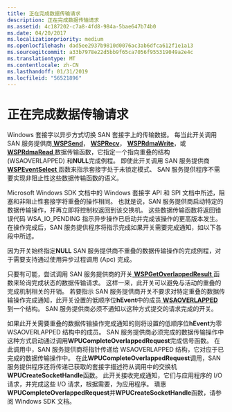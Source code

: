 ```yaml
---
title: 正在完成数据传输请求
description: 正在完成数据传输请求
ms.assetid: 4c187202-c7a8-4fd8-984a-5bae647b74b0
ms.date: 04/20/2017
ms.localizationpriority: medium
ms.openlocfilehash: dad5ee2937b9810d0076ac3ab6dfca612f1e1a13
ms.sourcegitcommit: a33b7978e22d5bb9f65ca7056f955319049a2e4c
ms.translationtype: MT
ms.contentlocale: zh-CN
ms.lasthandoff: 01/31/2019
ms.locfileid: "56521896"
---
```

# <a name="completing-data-transfer-requests"></a>正在完成数据传输请求





Windows 套接字以异步方式切换 SAN 套接字上的传输数据。 每当此开关调用 SAN 服务提供商[ **WSPSend**](https://msdn.microsoft.com/library/windows/hardware/ff566316)， [ **WSPRecv**](https://msdn.microsoft.com/library/windows/hardware/ff566309)， [ **WSPRdmaWrite**](https://msdn.microsoft.com/library/windows/hardware/ff566306)，或[ **WSPRdmaRead** ](https://msdn.microsoft.com/library/windows/hardware/ff566304)数据传输函数，它指定一个指向重叠的结构 (WSAOVERLAPPED) 和**NULL**完成例程。 即使此开关调用 SAN 服务提供商[ **WSPEventSelect** ](https://msdn.microsoft.com/library/windows/hardware/ff566287)函数来指示套接字处于未锁定模式、 SAN 服务提供程序不需要实现非阻止性这些数据传输函数的语义。

Microsoft Windows SDK 文档中的 Windows 套接字 API 和 SPI 文档中所述，阻塞和非阻止性套接字将重叠的操作相同。 也就是说，SAN 服务提供商启动特定的数据传输操作，并再立即将控制权返回到该交换机。 这些数据传输函数将返回错误代码 WSA\_IO\_PENDING 指示异步操作已启动并完成该操作的更高版本发生。 在操作完成后，SAN 服务提供程序将指示完成如果开关需要完成通知，如以下各段中所述。

因为开关始终指定**NULL** SAN 服务提供商不重叠的数据传输操作的完成例程，对于需要支持通过使用异步过程调用 (Apc) 完成。

只要有可能，尝试调用 SAN 服务提供商的开关[ **WSPGetOverlappedResult** ](https://msdn.microsoft.com/library/windows/hardware/ff566288)函数来轮询完成状态的数据传输请求。 这样一来，此开关可以避免与活动的重叠的完成机制相关的开销。 若要指示 SAN 服务提供商开关不要求对特定重叠的数据传输操作完成通知，此开关设置的低顺序位**hEvent**中的成员[ **WSAOVERLAPPED** ](https://msdn.microsoft.com/library/windows/hardware/ff565952)到一个结构。 SAN 服务提供商必须不通知以这种方式提交的请求完成的开关。

如果此开关需要重叠的数据传输操作完成通知的则将设置的低顺序位**hEvent**为零 WSAOVERLAPPED 结构中的成员。 SAN 服务提供商必须完成的数据传输操作中这种方式启动通过调用**WPUCompleteOverlappedRequest**完成信号函数。 在此调用中，SAN 服务提供商将指针传递给 WSAOVERLAPPED 结构，它对应于已完成的数据传输操作中。 在此**WPUCompleteOverlappedRequest**调用，SAN 服务提供程序还将传递已获取的套接字描述符从调用中的交换机**WPUCreateSocketHandle**函数。 此开关接收完成通知，它们与应用程序的 I/O 请求，并完成这些 I/O 请求，根据需要，为应用程序。 璝惠**WPUCompleteOverlappedRequest**并**WPUCreateSocketHandle**函数，请参阅 Windows SDK 文档。

 

 





